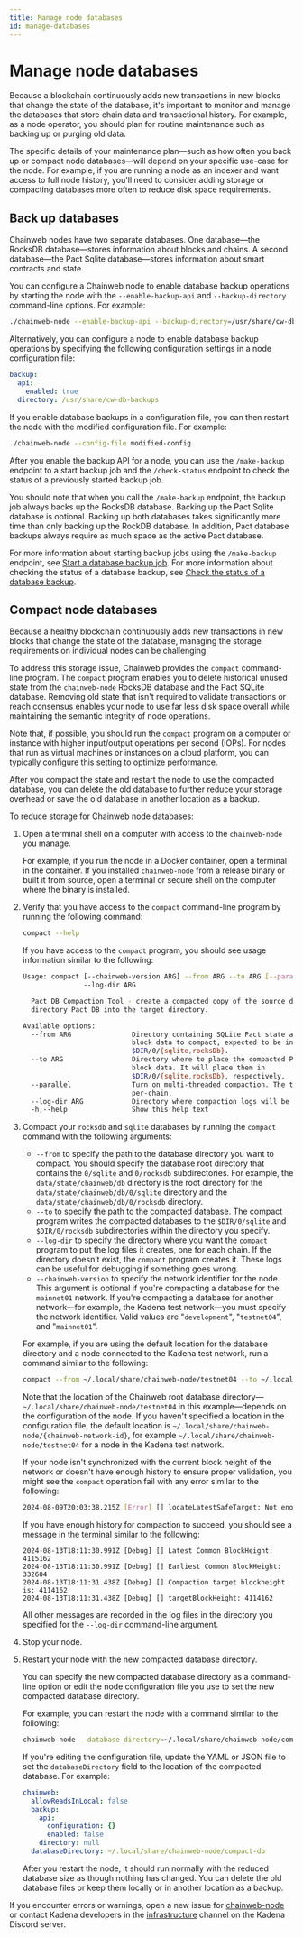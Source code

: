```yaml
---
title: Manage node databases
id: manage-databases
---
```


# Manage node databases

Because a blockchain continuously adds new transactions in new blocks that change the state of the database, it's important to monitor and manage the databases that store chain data and transactional history.
For example, as a node operator, you should plan for routine maintenance such as backing up or purging old data.

The specific details of your maintenance plan—such as how often you back up or compact node databases—will depend on your specific use-case for the node.
For example, if you are running a node as an indexer and want access to full node history, you'll need to consider adding storage or compacting databases more often to reduce disk space requirements.

## Back up databases

Chainweb nodes have two separate databases.
One database—the RocksDB database—stores information about blocks and chains.
A second database—the Pact Sqlite database—stores information about smart contracts and state. 

You can configure a Chainweb node to enable database backup operations by starting the node with the `--enable-backup-api` and `--backup-directory` command-line options.
For example:

```bash
./chainweb-node --enable-backup-api --backup-directory=/usr/share/cw-db-backups
```

Alternatively, you can configure a node to enable database backup operations by specifying the following configuration settings in a node configuration file:

```yaml
backup:
  api:
    enabled: true
  directory: /usr/share/cw-db-backups
```

If you enable database backups in a configuration file, you can then restart the node with the modified configuration file. 
For example:

```bash
./chainweb-node --config-file modified-config
```

After you enable the backup API for a node, you can use the `/make-backup` endpoint to a start backup job and the `/check-status` endpoint to check the status of a previously started backup job.

You should note that when you call the `/make-backup` endpoint, the backup job always backs up the RocksDB database.
Backing up the Pact Sqlite database is optional.
Backing up both databases takes significantly more time than only backing up the RockDB database.
In addition, Pact database backups always require as much space as the active Pact database.

For more information about starting backup jobs using the `/make-backup` endpoint, see [Start a database backup job](/api/service-api/make-db-backup).
For more information about checking the status of a database backup, see [Check the status of a database backup](/api/service-api/check-db-backup).

## Compact node databases

Because a healthy blockchain continuously adds new transactions in new blocks that change the state of the database, managing the storage requirements on individual nodes can be challenging.

To address this storage issue, Chainweb provides the `compact` command-line program.
The `compact` program enables you to delete historical unused state from the `chainweb-node` RocksDB database and the Pact SQLite database.
Removing old state that isn't required to validate transactions or reach consensus enables your node to use far less disk space overall while maintaining the semantic integrity of node operations.

Note that, if possible, you should run the `compact` program on a computer or instance with higher input/output operations per second (IOPs). 
For nodes that run as virtual machines or instances on a cloud platform, you can typically configure this setting to optimize performance.

After you compact the state and restart the node to use the compacted database, you can delete the old database to further reduce your storage overhead or save the old database in another location as a backup.

To reduce storage for Chainweb node databases:

1. Open a terminal shell on a computer with access to the `chainweb-node` you manage.

   For example, if you run the node in a Docker container, open a terminal in the container.
   If you installed `chainweb-node` from a release binary or built it from source, open a terminal or secure shell on the computer where the binary is installed.

2. Verify that you have access to the `compact` command-line program by running the following command:

   ```bash
   compact --help
   ```

   If you have access to the `compact` program, you should see usage information similar to the following:

   ```bash   
   Usage: compact [--chainweb-version ARG] --from ARG --to ARG [--parallel]
                  --log-dir ARG

     Pact DB Compaction Tool - create a compacted copy of the source database
     directory Pact DB into the target directory.
   
   Available options:
     --from ARG               Directory containing SQLite Pact state and RocksDB
                              block data to compact, expected to be in
                              $DIR/0/{sqlite,rocksDb}.
     --to ARG                 Directory where to place the compacted Pact state and
                              block data. It will place them in
                              $DIR/0/{sqlite,rocksDb}, respectively.
     --parallel               Turn on multi-threaded compaction. The threads are
                              per-chain.
     --log-dir ARG            Directory where compaction logs will be placed.
     -h,--help                Show this help text
   ```

3. Compact your `rocksdb` and `sqlite` databases by running the `compact` command with the following arguments:

   - `--from` to specify the path to the database directory you want to compact. You should specify the database root directory that contains the `0/sqlite` and `0/rocksdb` subdirectories. For example, the `data/state/chainweb/db` directory is the root directory for the `data/state/chainweb/db/0/sqlite` directory and the `data/state/chainweb/db/0/rocksdb` directory.
   - `--to` to specify the path to the compacted database. The compact program writes the compacted databases to the `$DIR/0/sqlite` and `$DIR/0/rocksdb` subdirectories within the directory you specify.
   - `--log-dir` to specify the directory where you want the `compact` program to put the log files it creates, one for each chain. If the directory doesn’t exist, the `compact` program creates it. These logs can be useful for debugging if something goes wrong.
   - `--chainweb-version` to specify the network identifier for the node. This argument is optional if you're compacting a database for the `mainnet01` network. If you're compacting a database for another network—for example, the Kadena test network—you must specify the network identifier. Valid values are "`development`", "`testnet04`", and "`mainnet01`".

   For example, if you are using the default location for the database directory and a node connected to the Kadena test network, run a command similar to the following:

   ```bash
   compact --from ~/.local/share/chainweb-node/testnet04 --to ~/.local/share/chainweb-node/compact-db --log-dir /tmp/compaction-log-files --chainweb-version testnet04
   ```

   Note that the location of the Chainweb root database directory—`~/.local/share/chainweb-node/testnet04` in this example—depends on the configuration of the node.
   If you haven't specified a location in the configuration file, the default location is `~/.local/share/chainweb-node/{chainweb-network-id}`, for example `~/.local/share/chainweb-node/testnet04` for a node in the Kadena test network.

   If your node isn't synchronized with the current block height of the network or doesn't have enough history to ensure proper validation, you might see the `compact` operation fail with any error similar to the following:

   ```bash
   2024-08-09T20:03:38.215Z [Error] [] locateLatestSafeTarget: Not enough history to safely compact. Aborting.
   ```

   If you have enough history for compaction to succeed, you should see a message in the terminal similar to the following:

   ```text
   2024-08-13T18:11:30.991Z [Debug] [] Latest Common BlockHeight: 4115162
   2024-08-13T18:11:30.991Z [Debug] [] Earliest Common BlockHeight: 332604
   2024-08-13T18:11:31.438Z [Debug] [] Compaction target blockheight is: 4114162
   2024-08-13T18:11:31.438Z [Debug] [] targetBlockHeight: 4114162
   ```

   All other messages are recorded in the log files in the directory you specified for the `--log-dir` command-line argument.

4. Stop your node.

5. Restart your node with the new compacted database directory.
   
   You can specify the new compacted database directory as a command-line option or edit the node configuration file you use to set the new compacted database directory.

   For example, you can restart the node with a command similar to the following:

   ```bash
   chainweb-node --database-directory=~/.local/share/chainweb-node/compact-db
   ```

   If you're editing the configuration file, update the YAML or JSON file to set the `databaseDirectory` field to the location of the compacted database.
   For example:

   ```yaml 
   chainweb:
     allowReadsInLocal: false
     backup:
       api:
         configuration: {}
         enabled: false
       directory: null
     databaseDirectory: ~/.local/share/chainweb-node/compact-db
   ```

   After you restart the node, it should run normally with the reduced database size as though nothing has changed.
   You can delete the old database files or keep them locally or in another location as a backup.

If you encounter errors or warnings, open a new issue for [chainweb-node](https://github.com/kadena-io/chainweb-node#issues) or contact Kadena developers in the [infrastructure](https://discord.com/channels/502858632178958377/1051827506279370802) channel on the Kadena Discord server.